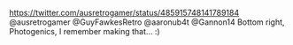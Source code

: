 https://twitter.com/ausretrogamer/status/485915748141789184 @ausretrogamer @GuyFawkesRetro @aaronub4t @Gannon14 Bottom right, Photogenics, I remember making that... :)